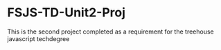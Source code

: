 # FSJS-TD-Unit2-Proj
 This is the second project completed as a requirement for the treehouse javascript techdegree
